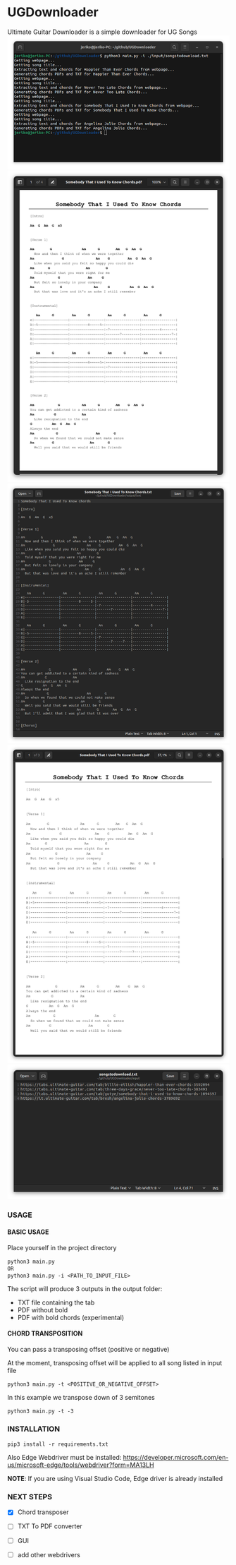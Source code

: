 # UGDownloader
Ultimate Guitar Downloader is a simple downloader for UG Songs
![alt text](images/execution.png)
![alt text](images/output2.png)
![alt text](images/output0.png)
![alt text](images/output1.png)
![alt text](images/input.png)

### USAGE

#### BASIC USAGE
Place yourself in the project directory
```
python3 main.py
OR
python3 main.py -i <PATH_TO_INPUT_FILE>
```

The script will produce 3 outputs in the output folder:
* TXT file containing the tab
* PDF without bold
* PDF with bold chords (experimental)

#### CHORD TRANSPOSITION
You can pass a transposing offset (positive or negative)

At the moment, transposing offset will be applied to all song listed in input file

```
python3 main.py -t <POSITIVE_OR_NEGATIVE_OFFSET>
```

In this example we transpose down of 3 semitones
```
python3 main.py -t -3
```


### INSTALLATION

```
pip3 install -r requirements.txt
```
Also Edge Webdriver must be installed: https://developer.microsoft.com/en-us/microsoft-edge/tools/webdriver?form=MA13LH

**NOTE**: If you are using Visual Studio Code, Edge driver is already installed

### NEXT STEPS
* [X] Chord transposer
* [ ] TXT To PDF converter
* [ ] GUI
* [ ] add other webdrivers


